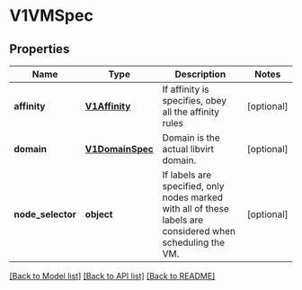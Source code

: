 # V1VMSpec

## Properties
Name | Type | Description | Notes
------------ | ------------- | ------------- | -------------
**affinity** | [**V1Affinity**](V1Affinity.md) | If affinity is specifies, obey all the affinity rules | [optional]
**domain** | [**V1DomainSpec**](V1DomainSpec.md) | Domain is the actual libvirt domain. | [optional]
**node_selector** | **object** | If labels are specified, only nodes marked with all of these labels are considered when scheduling the VM. | [optional]

[[Back to Model list]](../README.md#documentation-for-models) [[Back to API list]](../README.md#documentation-for-api-endpoints) [[Back to README]](../README.md)


